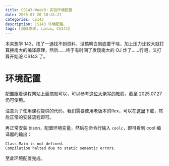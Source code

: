 ```yaml
---
title: CS143-Week0：实验环境配置
date: 2025-07-26 10:41:21
categories: CS143
description: CS143 环境配置。
tags: [编译原理, Linux, CS143]
---
```

本来想学 143，找了一通找不到资料，没搞明白到底要干啥，加上压力比较大就打算换南大的编译原理，然后……终于有时间了发现南大的 OJ 炸了……行吧，又打算开始淦 CS143 了。

# 环境配置
配置跟着课程网站上面搞就可以，可以参考<a href="https://zhuanlan.zhihu.com/p/226190284?share_code=1qHZc0tJ3pVWI&utm_psn=1932738134946316767" target="_blank">这位大佬写的教程</a>，截至 2025.07.27 仍可使用。

注意为了使用课程提供的代码，我们需要使用老版本的flex，可以在<a href="https://src.fedoraproject.org/lookaside/pkgs/flex/flex-2.5.35.tar.bz2/" target="_blank">这里</a>下载，然后正常的安装流程即可。

再正常安装 bison，配置环境变量，然后在命令行输入 `coolc`，即可看到 cool 编译器的输出：
```
Class Main is not defined.
Compilation halted due to static semantic errors.
```

至此环境配置完成。